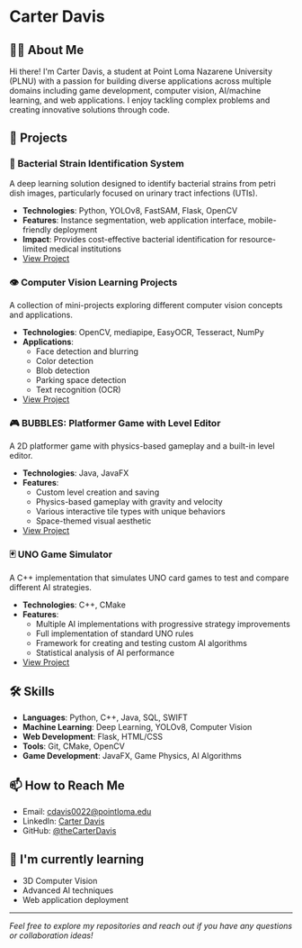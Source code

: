 # Carter Davis

## 👨‍💻 About Me
Hi there! I'm Carter Davis, a student at Point Loma Nazarene University (PLNU) with a passion for building diverse applications across multiple domains including game development, computer vision, AI/machine learning, and web applications. I enjoy tackling complex problems and creating innovative solutions through code.

## 🔭 Projects

### 🦠 Bacterial Strain Identification System
A deep learning solution designed to identify bacterial strains from petri dish images, particularly focused on urinary tract infections (UTIs).
- **Technologies**: Python, YOLOv8, FastSAM, Flask, OpenCV
- **Features**: Instance segmentation, web application interface, mobile-friendly deployment
- **Impact**: Provides cost-effective bacterial identification for resource-limited medical institutions
- [View Project]([https://github.com/theCarterDavis/bacterial-strain-identification](https://github.com/theCarterDavis/Identification-of-Bacterial-Strains-Using-a-Instance-Segmentation-Model))

### 👁️ Computer Vision Learning Projects
A collection of mini-projects exploring different computer vision concepts and applications.
- **Technologies**: OpenCV, mediapipe, EasyOCR, Tesseract, NumPy
- **Applications**: 
  - Face detection and blurring
  - Color detection
  - Blob detection
  - Parking space detection
  - Text recognition (OCR)
- [View Project](https://github.com/theCarterDavis/ComputerVision)

### 🎮 BUBBLES: Platformer Game with Level Editor
A 2D platformer game with physics-based gameplay and a built-in level editor.
- **Technologies**: Java, JavaFX
- **Features**: 
  - Custom level creation and saving
  - Physics-based gameplay with gravity and velocity
  - Various interactive tile types with unique behaviors
  - Space-themed visual aesthetic
- [View Project]([https://github.com/theCarterDavis/BUBBLES](https://github.com/theCarterDavis/Bubbles-Game))

### 🃏 UNO Game Simulator
A C++ implementation that simulates UNO card games to test and compare different AI strategies.
- **Technologies**: C++, CMake
- **Features**:
  - Multiple AI implementations with progressive strategy improvements
  - Full implementation of standard UNO rules
  - Framework for creating and testing custom AI algorithms
  - Statistical analysis of AI performance
- [View Project]([https://github.com/theCarterDavis/UNO-Game-Simulator](https://github.com/theCarterDavis/Uno-AI))

## 🛠️ Skills
- **Languages**: Python, C++, Java, SQL, SWIFT
- **Machine Learning**: Deep Learning, YOLOv8, Computer Vision
- **Web Development**: Flask, HTML/CSS
- **Tools**: Git, CMake, OpenCV
- **Game Development**: JavaFX, Game Physics, AI Algorithms

## 📫 How to Reach Me
- Email: cdavis0022@pointloma.edu
- LinkedIn: [Carter Davis](www.linkedin.com/in/carter-davis-79a8a8294)
- GitHub: [@theCarterDavis](https://github.com/theCarterDavis)


## 🌱 I'm currently learning
- 3D Computer Vision
- Advanced AI techniques
- Web application deployment

---
*Feel free to explore my repositories and reach out if you have any questions or collaboration ideas!*
